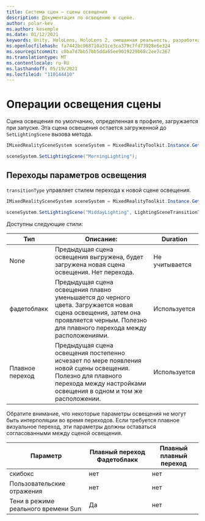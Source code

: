 ```yaml
---
title: Система сцен — сцены освещения
description: Документация по освещению в сцене.
author: polar-kev
ms.author: kesemple
ms.date: 01/12/2021
keywords: Unity, HoloLens, HoloLens 2, смешанная реальность, разработка, MRTK
ms.openlocfilehash: fa7442bc968710a31ce3ca379c7fd73928e6e324
ms.sourcegitcommit: c0ba7d7bb57bb5dda65ee9019229b68c2ee7c267
ms.translationtype: MT
ms.contentlocale: ru-RU
ms.lasthandoff: 05/19/2021
ms.locfileid: "110144410"
---
```

# <a name="lighting-scene-operations"></a>Операции освещения сцены

Сцена освещения по умолчанию, определенная в профиле, загружается при запуске. Эта сцена освещения остается загруженной до `SetLightingScene` вызова метода.

```c#
IMixedRealitySceneSystem sceneSystem = MixedRealityToolkit.Instance.GetService<IMixedRealitySceneSystem>();

sceneSystem.SetLightingScene("MorningLighting");
```

## <a name="lighting-setting-transitions"></a>Переходы параметров освещения

`transitionType` управляет стилем перехода к новой сцене освещения.

```c#
IMixedRealitySceneSystem sceneSystem = MixedRealityToolkit.Instance.GetService<IMixedRealitySceneSystem>();

sceneSystem.SetLightingScene("MiddayLighting", LightingSceneTransitionType.CrossFade);
```

Доступны следующие стили:

Тип | Описание: | Duration
--- | --- | ---
None | Предыдущая сцена освещения выгружена, будет загружена новая сцена освещения. Нет перехода. | Не учитывается
фадетоблакк | Предыдущая сцена освещения плавно уменьшается до черного цвета. Загружается новая сцена освещения, затем она проявляется черным. Полезно для плавного перехода между расположениями. | Используется
Плавное переход | Предыдущая сцена освещения постепенно исчезает по мере появления новой сцены освещения. Полезно для плавного перехода между настройками освещения в одном и том же расположении. | Используется

Обратите внимание, что некоторые параметры освещения не могут быть интерполяции во время переходов. Если требуется плавное визуальное переход, эти параметры должны оставаться согласованными между сценой освещения.

Параметр | Плавный переход Фадетоблакк | Плавный плавный переход
--- | --- | ---
скибокс | нет | нет
Пользовательские отражения | нет | нет
Тени в режиме реального времени Sun | Да | нет
